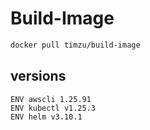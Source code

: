 # Build-Image

```bash
docker pull timzu/build-image
```

## versions

```
ENV awscli 1.25.91
ENV kubectl v1.25.3
ENV helm v3.10.1
```
